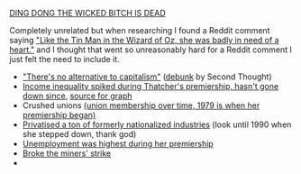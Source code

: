 [DING DONG THE WICKED BITCH IS DEAD](https://www.youtube.com/watch?v=ILvd5buCEnU)

Completely unrelated but when researching I found a Reddit comment saying ["Like the Tin Man in the Wizard of Oz, she was badly in need of a heart."](https://www.reddit.com/r/Socialism_101/comments/vss47v/comment/if3dixw/?utm_source=reddit&utm_medium=web2x&context=3) and I thought that went so unreasonably hard for a Reddit comment I just felt the need to include it.

- ["There's no alternative to capitalism"](https://en.wikipedia.org/wiki/There_is_no_alternative) ([debunk](https://www.youtube.com/watch?v=PaASqPnpq5Y) by Second Thought)
- [Income inequality spiked during Thatcher's premiership, hasn't gone down since](https://upload.wikimedia.org/wikipedia/commons/thumb/7/7e/Trends_in_UK_income_inequality_1979-2005-6.jpg/800px-Trends_in_UK_income_inequality_1979-2005-6.jpg?20201019165433), [source for graph](https://web.archive.org/web/20130624062451/https://equalitytrust.org.uk/resources/spirit-level-slides)
- Crushed unions [(union membership over time, 1979 is when her premiership began)](https://www.statista.com/statistics/287241/uk-trade-union-membership/)
- [Privatised a ton of formerly nationalized industries](https://en.wikipedia.org/wiki/List_of_privatizations_by_country#1980s_5) (look until 1990 when she stepped down, thank god)
- [Unemployment was highest during her premiership](https://www.statista.com/statistics/279898/unemployment-rate-in-the-united-kingdom-uk/)
- [Broke the miners' strike](https://www.marxist.com/britain-lessons-miners-strike-partone050304.htm)
- 
